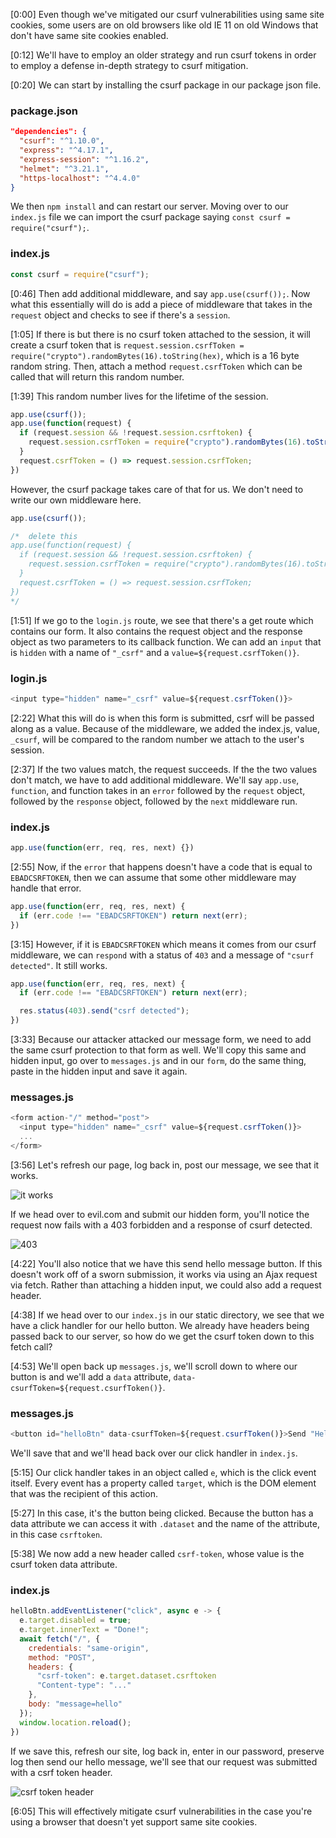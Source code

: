 [0:00] Even though we've mitigated our csurf vulnerabilities using same site cookies, some users are on old browsers like old IE 11 on old Windows that don't have same site cookies enabled.

[0:12] We'll have to employ an older strategy and run csurf tokens in order to employ a defense in-depth strategy to csurf mitigation.

[0:20] We can start by installing the csurf package in our package json file. 

### package.json
```json
"dependencies": {
  "csurf": "^1.10.0",
  "express": "^4.17.1",
  "express-session": "^1.16.2",
  "helmet": "^3.21.1",
  "https-localhost": "^4.4.0"
}
```

We then `npm install` and can restart our server. Moving over to our `index.js` file we can import the csurf package saying `const csurf = require("csurf");`.

### index.js
```js
const csurf = require("csurf");
```

[0:46] Then add additional middleware, and say `app.use(csurf());`. Now what this essentially will do is add a piece of middleware that takes in the `request` object and checks to see if there's a `session`.

[1:05] If there is but there is no csurf token attached to the session, it will create a csurf token that is `request.session.csrfToken = require("crypto").randomBytes(16).toString(hex)`, which is a 16 byte random string. Then, attach a method `request.csrfToken` which can be called that will return this random number.

[1:39] This random number lives for the lifetime of the session. 

```js
app.use(csurf());
app.use(function(request) {
  if (request.session && !request.session.csrftoken) {
    request.session.csrfToken = require("crypto").randomBytes(16).toString(hex)
  }
  request.csrfToken = () => request.session.csrfToken;
})
```

However, the csurf package takes care of that for us. We don't need to write our own middleware here.

```js
app.use(csurf());

/*  delete this
app.use(function(request) {
  if (request.session && !request.session.csrftoken) {
    request.session.csrfToken = require("crypto").randomBytes(16).toString(hex)
  }
  request.csrfToken = () => request.session.csrfToken;
})
*/
```

[1:51] If we go to the `login.js` route, we see that there's a get route which contains our form. It also contains the request object and the response object as two parameters to its callback function. We can add an `input` that is `hidden` with a name of `"_csrf"` and a `value=${request.csrfToken()}`.

### login.js
```js
<input type="hidden" name="_csrf" value=${request.csrfToken()}>
```

[2:22] What this will do is when this form is submitted, csrf will be passed along as a value. Because of the middleware, we added the index.js,  value, `_csurf`, will be compared to the random number we attach to the user's session.

[2:37] If the two values match, the request succeeds. If the the two values don't match, we have to add additional middleware. We'll say `app.use`, `function`, and function takes in an `error` followed by the `request` object, followed by the `response` object, followed by the `next` middleware run.

### index.js
```js
app.use(function(err, req, res, next) {})
```

[2:55] Now, if the `error` that happens doesn't have a code that is equal to `EBADCSRFTOKEN`, then we can assume that some other middleware may handle that error.

```js
app.use(function(err, req, res, next) {
  if (err.code !== "EBADCSRFTOKEN") return next(err);
})
```

[3:15] However, if it is `EBADCSRFTOKEN` which means it comes from our csurf middleware, we can `respond` with a status of `403` and a message of `"csurf detected"`. It still works.

```js
app.use(function(err, req, res, next) {
  if (err.code !== "EBADCSRFTOKEN") return next(err);

  res.status(403).send("csrf detected");
})
```

[3:33] Because our attacker attacked our message form, we need to add the same csurf protection to that form as well. We'll copy this same and hidden input, go over to `messages.js` and in our `form`, do the same thing, paste in the hidden input and save it again.

### messages.js
```js
<form action-"/" method="post">
  <input type="hidden" name="_csrf" value=${request.csrfToken()}>
  ...
</form>
```

[3:56] Let's refresh our page, log back in, post our message, we see that it works. 

![it works](https://res.cloudinary.com/dg3gyk0gu/image/upload/v1581384984/transcript-images/egghead-add-csrf-token-middleware-to-an-express-server-to-mitigate-csrf-it-works.png)

If we head over to evil.com and submit our hidden form, you'll notice the request now fails with a 403 forbidden and a response of csurf detected.

![403](https://res.cloudinary.com/dg3gyk0gu/image/upload/v1581384985/transcript-images/egghead-add-csrf-token-middleware-to-an-express-server-to-mitigate-csrf-evil-responds-403.png)

[4:22] You'll also notice that we have this send hello message button. If this doesn't work off of a sworn submission, it works via using an Ajax request via fetch. Rather than attaching a hidden input, we could also add a request header.

[4:38] If we head over to our `index.js` in our static directory, we see that we have a click handler for our hello button. We already have headers being passed back to our server, so how do we get the csurf token down to this fetch call?

[4:53] We'll open back up `messages.js`, we'll scroll down to where our button is and we'll add a `data` attribute, `data-csurfToken=${request.csurfToken()}`. 

### messages.js
```js
<button id="helloBtn" data-csurfToken=${request.csurfToken()}>Send "Hello" Message</button>
```

We'll save that and we'll head back over our click handler in `index.js`.

[5:15] Our click handler takes in an object called `e`, which is the click event itself. Every event has a property called `target`, which is the DOM element that was the recipient of this action.

[5:27] In this case, it's the button being clicked. Because the button has a data attribute we can access it with `.dataset` and the name of the attribute, in this case `csrftoken`.

[5:38] We now add a new header called `csrf-token`, whose value is the csurf token data attribute. 

### index.js
```js
helloBtn.addEventListener("click", async e -> {
  e.target.disabled = true;
  e.target.innerText = "Done!";
  await fetch("/", {
    credentials: "same-origin",
    method: "POST",
    headers: {
      "csrf-token": e.target.dataset.csrftoken
      "Content-type": "..."
    },
    body: "message=hello"
  });
  window.location.reload();
})
```

If we save this, refresh our site, log back in, enter in our password, preserve log then send our hello message, we'll see that our request was submitted with a csrf token header.

![csrf token header](https://res.cloudinary.com/dg3gyk0gu/image/upload/v1581384987/transcript-images/egghead-add-csrf-token-middleware-to-an-express-server-to-mitigate-csrf-csrf-token-header.png)

[6:05] This will effectively mitigate csurf vulnerabilities in the case you're using a browser that doesn't yet support same site cookies.